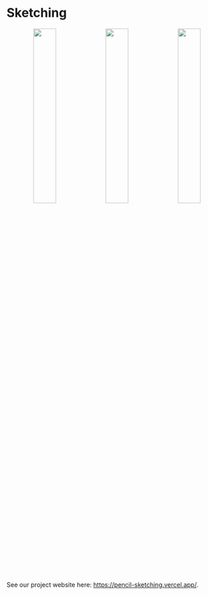 # Sketching

<p align="middle">
  <img src="https://i.imgur.com/Sibt7Cj.png" width="32%" />
  <img src="https://i.imgur.com/t5rvXst.png" width="32%" />
  <img src="https://i.imgur.com/7puuJAa.png" width="32%" />
</p>

See our project website here: https://pencil-sketching.vercel.app/.
